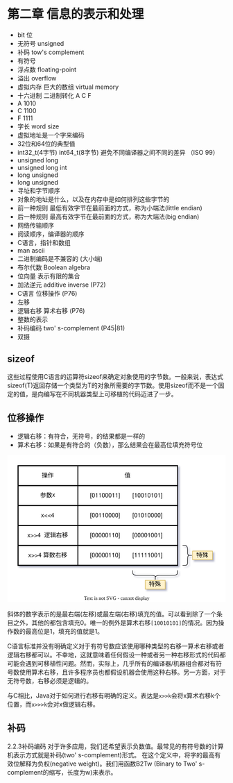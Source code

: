 # 第二章 信息的表示和处理

- bit 位
- 无符号 unsigned
- 补码 tow's complement
- 有符号
- 浮点数 floating-point
- 溢出 overflow
- 虚拟内存 巨大的数组 virtual memory
- 十六进制 二进制转化 A C F
- A 1010
- C 1100
- F 1111
- 字长 word size
- 虚拟地址是一个字来编码
- 32位和64位的典型值
- int32_t(4字节) int64_t(8字节) 避免不同编译器之间不同的差异 （ISO 99）
- unsigned long
- unsigned long int
- long unsigned
- long unsigned
- 寻址和字节顺序
- 对象的地址是什么，以及在内存中是如何排列这些字节的
- 前一种规则 最低有效字节在最前面的方式，称为小端法(little endian)
- 后一种规则 最高有效字节在最前面的方式，称为大端法(big endian)
- 网络传输顺序
- 阅读顺序，编译器的顺序
- C语言，指针和数组
- man ascii
- 二进制编码是不兼容的 (大小端)
- 布尔代数 Boolean algebra
- 位向量 表示有限的集合
- 加法逆元 additive inverse (P72)
- C语言 位移操作 (P76)
- 左移
- 逻辑右移 算术右移 (P76)
- 整数的表示
- 补码编码 two' s-complement (P45|81)
- 双摄 

## sizeof

这些过程使用C语言的运算符sizeof来确定对象使用的字节数。一般来说，表达式sizeof(T)返回存储一个类型为T的对象所需要的字节数。使用sizeof而不是一个固定的值，是向编写在不同机器类型上可移植的代码迈进了一步。

## 位移操作

- 逻辑右移：有符合，无符号，的结果都是一样的
- 算术右移：如果是有符合的（负数），那么结果会在最高位填充符号位 


![CSAPP-算数右移.drawio.svg](./images/CSAPP-算数右移.drawio.svg)

斜体的数字表示的是最右端(左移)或最左端(右移)填充的值。可以看到除了一个条目之外，其他的都包含填充0。唯一的例外是算术右移`[10010101]`的情况。因为操作数的最高位是1，填充的值就是1。

C语言标准并没有明确定义对于有符号数应该使用哪种类型的右移一算术右移或者逻辑右移都可以。不幸地，这就意味着任何假设一种或者另一种右移形式的代码都可能会遇到可移植性问题。然而，实际上，几乎所有的编译器/机器组合都对有符号数使用算术右移，且许多程序员也都假设机器会使用这种右移。另一方面，对于无符号数，右移必须是逻辑的。

与C相比，Java对于如何进行右移有明确的定义。表达是`x>>k`会将x算术右移k个位置，而`x>>>k`会对x做逻辑右移。

## 补码

2.2.3补码编码
对于许多应用，我们还希望表示负数值。最常见的有符号数的计算机表示方式就是补码(two' s-complement)形式。
在这个定义中，将字的最高有效位解释为负权(negative weight)。我们用函数B2Tw (Binary to Two' s-complement的缩写，长度为w)来表示。